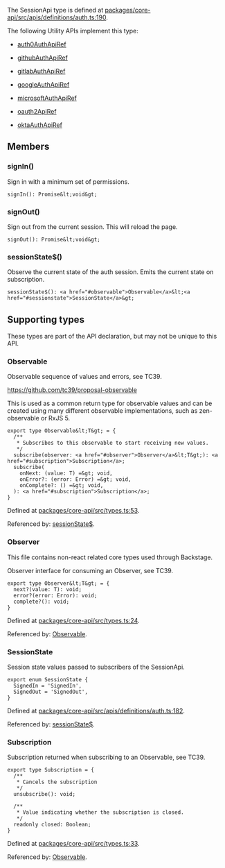 The SessionApi type is defined at
[packages/core-api/src/apis/definitions/auth.ts:190](https://github.com/spotify/backstage/blob/0406ace29aba7332a98ff9ef9feedd65adc75223/packages/core-api/src/apis/definitions/auth.ts#L190).

The following Utility APIs implement this type:

- [auth0AuthApiRef](./README.md#auth0auth)

- [githubAuthApiRef](./README.md#githubauth)

- [gitlabAuthApiRef](./README.md#gitlabauth)

- [googleAuthApiRef](./README.md#googleauth)

- [microsoftAuthApiRef](./README.md#microsoftauth)

- [oauth2ApiRef](./README.md#oauth2)

- [oktaAuthApiRef](./README.md#oktaauth)

## Members

### signIn()

Sign in with a minimum set of permissions.

```
signIn(): Promise&lt;void&gt;
```

### signOut()

Sign out from the current session. This will reload the page.

```
signOut(): Promise&lt;void&gt;
```

### sessionState\$()

Observe the current state of the auth session. Emits the current state on
subscription.

```
sessionState$(): <a href="#observable">Observable</a>&lt;<a href="#sessionstate">SessionState</a>&gt;
```

## Supporting types

These types are part of the API declaration, but may not be unique to this API.

### Observable

Observable sequence of values and errors, see TC39.

https://github.com/tc39/proposal-observable

This is used as a common return type for observable values and can be created
using many different observable implementations, such as zen-observable or
RxJS 5.

```
export type Observable&lt;T&gt; = {
  /**
   * Subscribes to this observable to start receiving new values.
   */
  subscribe(observer: <a href="#observer">Observer</a>&lt;T&gt;): <a href="#subscription">Subscription</a>;
  subscribe(
    onNext: (value: T) =&gt; void,
    onError?: (error: Error) =&gt; void,
    onComplete?: () =&gt; void,
  ): <a href="#subscription">Subscription</a>;
}
```

Defined at
[packages/core-api/src/types.ts:53](https://github.com/spotify/backstage/blob/0406ace29aba7332a98ff9ef9feedd65adc75223/packages/core-api/src/types.ts#L53).

Referenced by: [sessionState\$](#sessionstate).

### Observer

This file contains non-react related core types used through Backstage.

Observer interface for consuming an Observer, see TC39.

```
export type Observer&lt;T&gt; = {
  next?(value: T): void;
  error?(error: Error): void;
  complete?(): void;
}
```

Defined at
[packages/core-api/src/types.ts:24](https://github.com/spotify/backstage/blob/0406ace29aba7332a98ff9ef9feedd65adc75223/packages/core-api/src/types.ts#L24).

Referenced by: [Observable](#observable).

### SessionState

Session state values passed to subscribers of the SessionApi.

```
export enum SessionState {
  SignedIn = 'SignedIn',
  SignedOut = 'SignedOut',
}
```

Defined at
[packages/core-api/src/apis/definitions/auth.ts:182](https://github.com/spotify/backstage/blob/0406ace29aba7332a98ff9ef9feedd65adc75223/packages/core-api/src/apis/definitions/auth.ts#L182).

Referenced by: [sessionState\$](#sessionstate).

### Subscription

Subscription returned when subscribing to an Observable, see TC39.

```
export type Subscription = {
  /**
   * Cancels the subscription
   */
  unsubscribe(): void;

  /**
   * Value indicating whether the subscription is closed.
   */
  readonly closed: Boolean;
}
```

Defined at
[packages/core-api/src/types.ts:33](https://github.com/spotify/backstage/blob/0406ace29aba7332a98ff9ef9feedd65adc75223/packages/core-api/src/types.ts#L33).

Referenced by: [Observable](#observable).
